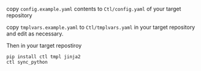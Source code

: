 copy `config.example.yaml` contents to `Ctl/config.yaml` of your target repository

copy `tmplvars.example.yaml` to `Ctl/tmplvars.yaml` in your target repository and edit as necessary.

Then in your target repostiroy

```
pip install ctl tmpl jinja2 
ctl sync_python
```
